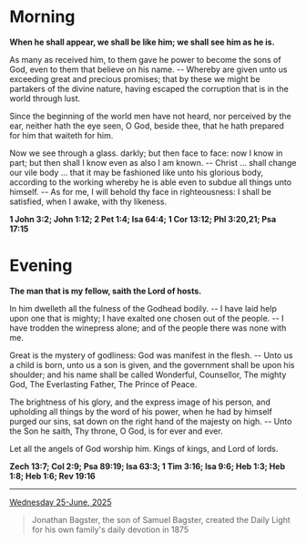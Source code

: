 # Morning

**When he shall appear, we shall be like him; we shall see him as he is.**
 
As many as received him, to them gave he power to become the sons of God, even to them that believe on his name. -- Whereby are given unto us exceeding great and precious promises; that by these we might be partakers of the divine nature, having escaped the corruption that is in the world through lust.
 
Since the beginning of the world men have not heard, nor perceived by the ear, neither hath the eye seen, O God, beside thee, that he hath prepared for him that waiteth for him.
 
Now we see through a glass. darkly; but then face to face: now I know in part; but then shall I know even as also I am known. -- Christ ... shall change our vile body ... that it may be fashioned like unto his glorious body, according to the working whereby he is able even to subdue all things unto himself. -- As for me, I will behold thy face in righteousness: I shall be satisfied, when I awake, with thy likeness.  

**1 John 3:2; John 1:12; 2 Pet 1:4; Isa 64:4; 1 Cor 13:12; Phl 3:20,21; Psa 17:15**

# Evening

**The man that is my fellow, saith the Lord of hosts.**
 
In him dwelleth all the fulness of the Godhead bodily. -- I have laid help upon one that is mighty; I have exalted one chosen out of the people. -- I have trodden the winepress alone; and of the people there was none with me.
 
Great is the mystery of godliness: God was manifest in the flesh. -- Unto us a child is born, unto us a son is given, and the government shall be upon his shoulder; and his name shall be called Wonderful, Counsellor, The mighty God, The Everlasting Father, The Prince of Peace.
 
The brightness of his glory, and the express image of his person, and upholding all things by the word of his power, when he had by himself purged our sins, sat down on the right hand of the majesty on high. -- Unto the Son he saith, Thy throne, O God, is for ever and ever.
 
Let all the angels of God worship him. Kings of kings, and Lord of lords.  

**Zech 13:7; Col 2:9; Psa 89:19; Isa 63:3; 1 Tim 3:16; Isa 9:6; Heb 1:3; Heb 1:8; Heb 1:6; Rev 19:16**

---

[Wednesday 25-June, 2025](https://t.me/s/daily_light)

> Jonathan Bagster, the son of Samuel Bagster, created the Daily Light for his own family's daily devotion in 1875

